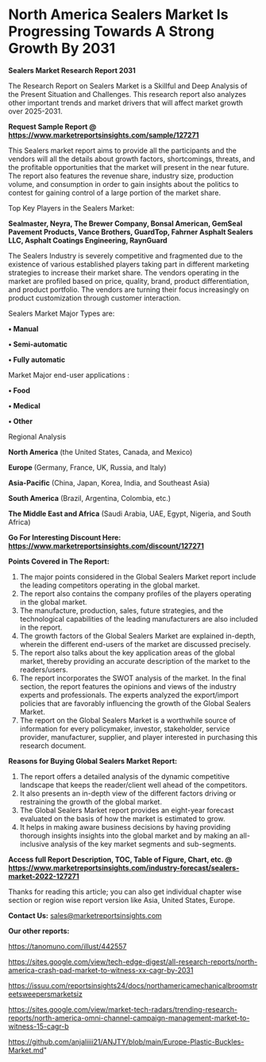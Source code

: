 # North America Sealers Market Is Progressing Towards A Strong Growth By 2031

<strong>Sealers Market Research Report 2031</strong>

The Research Report on Sealers Market is a Skillful and Deep Analysis of the Present Situation and Challenges. This research report also analyzes other important trends and market drivers that will affect market growth over 2025-2031.

<strong>Request Sample Report @ <a href=https://www.marketreportsinsights.com/sample/127271>https://www.marketreportsinsights.com/sample/127271</a></strong>

This Sealers market report aims to provide all the participants and the vendors will all the details about growth factors, shortcomings, threats, and the profitable opportunities that the market will present in the near future. The report also features the revenue share, industry size, production volume, and consumption in order to gain insights about the politics to contest for gaining control of a large portion of the market share.

Top Key Players in the Sealers Market:

<strong>Sealmaster, Neyra, The Brewer Company, Bonsal American, GemSeal Pavement Products, Vance Brothers, GuardTop, Fahrner Asphalt Sealers LLC, Asphalt Coatings Engineering, RaynGuard</strong>

The Sealers Industry is severely competitive and fragmented due to the existence of various established players taking part in different marketing strategies to increase their market share. The vendors operating in the market are profiled based on price, quality, brand, product differentiation, and product portfolio. The vendors are turning their focus increasingly on product customization through customer interaction.

Sealers Market Major Types are:

<strong>• Manual

• Semi-automatic

• Fully automatic</strong>

Market Major end-user applications :

<strong>• Food

• Medical

• Other</strong>

Regional Analysis

</u><strong><b>North America</b></strong> (the United States, Canada, and Mexico)

<strong><b>Europe </b></strong>(Germany, France, UK, Russia, and Italy)

<strong><b>Asia-Pacific</b></strong> (China, Japan, Korea, India, and Southeast Asia)

<strong><b>South America</b></strong> (Brazil, Argentina, Colombia, etc.)

<strong><b>The Middle East and Africa</b></strong> (Saudi Arabia, UAE, Egypt, Nigeria, and South Africa)

<strong>Go For Interesting Discount Here: <a href=https://www.marketreportsinsights.com/discount/127271>https://www.marketreportsinsights.com/discount/127271</a></strong>

<strong>Points Covered in The Report:</strong>
<ol>
  <li>The major points considered in the Global Sealers Market report include the leading competitors operating in the global market.</li>
  <li>The report also contains the company profiles of the players operating in the global market.</li>
  <li>The manufacture, production, sales, future strategies, and the technological capabilities of the leading manufacturers are also included in the report.</li>
  <li>The growth factors of the Global Sealers Market are explained in-depth, wherein the different end-users of the market are discussed precisely.</li>
  <li>The report also talks about the key application areas of the global market, thereby providing an accurate description of the market to the readers/users.</li>
  <li>The report incorporates the SWOT analysis of the market. In the final section, the report features the opinions and views of the industry experts and professionals. The experts analyzed the export/import policies that are favorably influencing the growth of the Global Sealers Market.</li>
  <li>The report on the Global Sealers Market is a worthwhile source of information for every policymaker, investor, stakeholder, service provider, manufacturer, supplier, and player interested in purchasing this research document.</li>
</ol>
<strong>Reasons for Buying Global Sealers Market Report:</strong>

<ol>
  <li>The report offers a detailed analysis of the dynamic competitive landscape that keeps the reader/client well ahead of the competitors.</li>
  <li>It also presents an in-depth view of the different factors driving or restraining the growth of the global market.</li>
  <li>The Global Sealers Market report provides an eight-year forecast evaluated on the basis of how the market is estimated to grow.</li>
  <li>It helps in making aware business decisions by having providing thorough insights insights into the global market and by making an all-inclusive analysis of the key market segments and sub-segments.</li>
</ol>
<strong>Access full Report Description, TOC, Table of Figure, Chart, etc. @ <a href=https://www.marketreportsinsights.com/industry-forecast/sealers-market-2022-127271>https://www.marketreportsinsights.com/industry-forecast/sealers-market-2022-127271</a></strong>


Thanks for reading this article; you can also get individual chapter wise section or region wise report version like Asia, United States, Europe.

<strong>Contact Us:</strong>
sales@marketreportsinsights.com

<strong>Our other reports:</strong>

<a href=https://tanomuno.com/illust/442557>https://tanomuno.com/illust/442557</a>

<a href=https://sites.google.com/view/tech-edge-digest/all-research-reports/north-america-crash-pad-market-to-witness-xx-cagr-by-2031>https://sites.google.com/view/tech-edge-digest/all-research-reports/north-america-crash-pad-market-to-witness-xx-cagr-by-2031</a>

<a href=https://issuu.com/reportsinsights24/docs/northamericamechanicalbroomstreetsweepersmarketsiz>https://issuu.com/reportsinsights24/docs/northamericamechanicalbroomstreetsweepersmarketsiz</a>

<a href=https://sites.google.com/view/market-tech-radars/trending-research-reports/north-america-omni-channel-campaign-management-market-to-witness-15-cagr-b>https://sites.google.com/view/market-tech-radars/trending-research-reports/north-america-omni-channel-campaign-management-market-to-witness-15-cagr-b</a>

<a href=https://github.com/anjaliiii21/ANJTY/blob/main/Europe-Plastic-Buckles-Market.md>https://github.com/anjaliiii21/ANJTY/blob/main/Europe-Plastic-Buckles-Market.md</a>"
